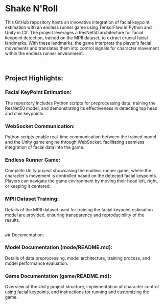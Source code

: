 # Shake N'Roll

This GitHub repository hosts an innovative integration of facial keypoint estimation with an endless runner game using TensorFlow in Python and Unity in C#. The project leverages a ResNet50 architecture for facial keypoint detection, trained on the MPII dataset, to extract crucial facial landmarks. With these landmarks, the game interprets the player's facial movements and translates them into control signals for character movement within the endless runner environment.


<br/>

## Project Highlights:

### Facial KeyPoint Estimation: 
  The repository includes Python scripts for preprocessing data, training the ResNet50 model, and demonstrating its effectiveness in detecting top head and chin keypoints.
### WebSocket Communication: 
  Python scripts enable real-time communication between the trained model and the Unity game engine through WebSocket, facilitating seamless integration of facial data into the game.
### Endless Runner Game: 
  Complete Unity project showcasing the endless runner game, where the character's movement is controlled based on the detected facial keypoints. Players can navigate the game environment by moving their head left, right, or keeping it centered.
### MPII Dataset Training: 
  Details of the MPII dataset used for training the facial keypoint estimation model are provided, ensuring transparency and reproducibility of the results.



<br/>
## Documentation:

### Model Documentation (mode/README.md): 
  Details of data preprocessing, model architecture, training process, and model performance evaluation.
### Game Documentation (game/README.md): 
  Overview of the Unity project structure, implementation of character control using facial keypoints, and instructions for running and customizing the game.
